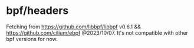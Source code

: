 # bpf/headers

Fetching from https://github.com/libbpf/libbpf v0.6.1 && https://github.com/cilium/ebpf @2023/10/07.
It's not compatible with other bpf versions for now.

